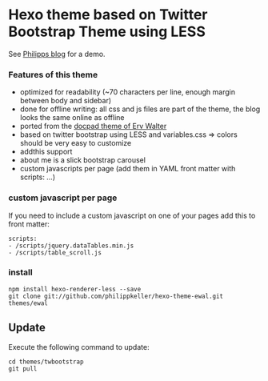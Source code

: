 # Hexo theme based on Twitter Bootstrap Theme using LESS

See [Philipps blog](www.philippkeller.com) for a demo.

### Features of this theme

- optimized for readability (~70 characters per line, enough margin between body and sidebar)
- done for offline writing: all css and js files are part of the theme, the blog looks the same online as offline
- ported from the [docpad theme of Erv Walter](https://github.com/ervwalter/ewalnet-docpad)
- based on twitter bootstrap using LESS and variables.css ⇒ colors should be very easy to customize
- addthis support
- about me is a slick bootstrap carousel
- custom javascripts per page (add them in YAML front matter with scripts: …)

### custom javascript per page

If you need to include a custom javascript on one of your pages add this to front matter:

```
scripts:
- /scripts/jquery.dataTables.min.js
- /scripts/table_scroll.js
```

### install

    npm install hexo-renderer-less --save
	git clone git://github.com/philippkeller/hexo-theme-ewal.git themes/ewal

## Update

Execute the following command to update:

```
cd themes/twbootstrap
git pull
```
